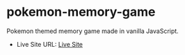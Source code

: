 # pokemon-memory-game

Pokemon themed memory game made in vanilla JavaScript.

- Live Site URL: [Live Site](https://zwiro.github.io/pokemon-memory-game/)

